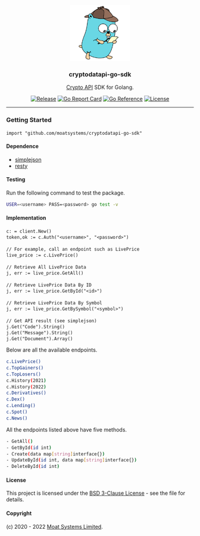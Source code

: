 <div align="center">

  <img alt="cryptodatapi-go-sdk logo" src="assets/go.png" height="150" />
  <h3 align="center">cryptodatapi-go-sdk</h3>
  <p align="center"><a href="https://moatsystems.com/crypto-api/">Crypto API</a> SDK for Golang.</p>

[![Release](https://img.shields.io/github/release/moatsystems/cryptodatapi-go-sdk.svg)](https://github.com/moatsystems/cryptodatapi-go-sdk/releases/latest)
[![Go Report Card](https://goreportcard.com/badge/github.com/moatsystems/cryptodatapi-go-sdk)](https://goreportcard.com/report/github.com/moatsystems/cryptodatapi-go-sdk)
[![Go Reference](https://pkg.go.dev/badge/github.com/moatsystems/cryptodatapi-go-sdk.svg)](https://pkg.go.dev/github.com/moatsystems/cryptodatapi-go-sdk)
[![License](https://img.shields.io/github/license/moatsystems/cryptodatapi-go-sdk)](/LICENSE)

</div>

---

### Getting Started
 
```golang
import "github.com/moatsystems/cryptodatapi-go-sdk"
```

#### Dependence

- [simplejson](https://github.com/bitly/go-simplejson)
- [resty](https://github.com/go-resty/resty)


#### Testing

Run the following command to test the package.

```sh
USER=<username> PASS=<password> go test -v
```

#### Implementation

```golang
c: = client.New()
token,ok := c.Auth("<username>", "<password>")

// For example, call an endpoint such as LivePrice
live_price := c.LivePrice()
  
// Retrieve All LivePrice Data
j, err := live_price.GetAll()

// Retrieve LivePrice Data By ID
j, err := live_price.GetById("<id>")

// Retrieve LivePrice Data By Symbol
j, err := live_price.GetBySymbol("<symbol>")

// Get API result (see simplejson)
j.Get("Code").String()
j.Get("Message").String()
j.Get("Document").Array()
```

Below are all the available endpoints.

```sh
c.LivePrice()
c.TopGainers()
c.TopLosers()
c.History(2021)
c.History(2022)
c.Derivatives()
c.Dex()
c.Lending()
c.Spot()
c.News()
```

All the endpoints listed above have five methods.

```sh
- GetAll()
- GetById(id int)
- Create(data map[string]interface{})
- UpdateById(id int, data map[string]interface{})
- DeleteById(id int)
```


#### License

This project is licensed under the [BSD 3-Clause License](LICENSE) - see the file for details.


#### Copyright

(c) 2020 - 2022 [Moat Systems Limited](https://moatsystems.com).